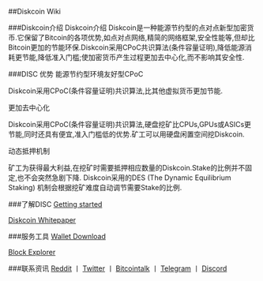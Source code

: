##Diskcoin Wiki

###Diskcoin介绍
Diskcoin介绍 Diskcoin是一种能源节约型的点对点新型加密货币.它保留了Bitcoin的各项优势,如点对点网络,精简的网络框架,安全性能等,但却比Bitcoin更加的节能环保.Diskcoin采用CPoC共识算法(条件容量证明),降低能源消耗更节能,降低准入门槛;使加密货币产生过程更加去中心化,而不影响其安全性.

###DISC 优势
能源节约型环境友好型CPoC

Diskcoin采用CPoC(条件容量证明)共识算法,比其他虚拟货币更加节能.

更加去中心化

Diskcoin采用CPoC(条件容量证明)共识算法,硬盘挖矿比CPUs,GPUs或ASICs更节能,同时还具有便宜,准入门槛低的优势.矿工可以用硬盘闲置空间挖Diskcoin.

动态抵押机制

矿工为获得最大利益,在挖矿时需要抵押相应数量的Diskcoin.Stake的比例并不固定,也不会突然急剧下降. Diskcoin采用的DES (The Dynamic Equilibrium Staking) 机制会根据挖矿难度自动调节需要Stake的比例.

###了解DISC
[Getting started](https://diskcoin.org/started.html) 

[Diskcoin Whitepaper](https://diskcoin.org/files/diskcoin-paper/Diskcoin.pdf)

###服务工具
[Wallet Download](https://diskcoin.org/wallet.html) 

[Block Explorer](https://explorer.diskcoin.org/)

###联系资讯
[Reddit](https://www.reddit.com/r/DiskcoinOrg/) 丨 [Twitter](https://twitter.com/Diskcoinorg) 丨 [Bitcointalk](https://bitcointalk.org/index.php?topic=5154264.0) 丨 [Telegram](https://t.me/Diskcoinofficialgroup) 丨  [Discord](https://discord.gg/gQVEWG)
